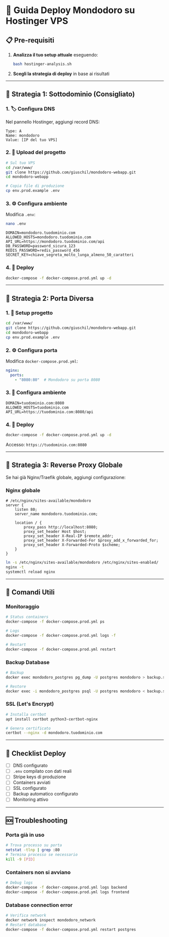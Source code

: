# 🚀 Guida Deploy Mondodoro su Hostinger VPS

## 📋 Pre-requisiti

1. **Analizza il tuo setup attuale** eseguendo:
   ```bash
   bash hostinger-analysis.sh
   ```

2. **Scegli la strategia di deploy** in base ai risultati

---

## 🌟 Strategia 1: Sottodominio (Consigliato)

### 1. 🏷️ Configura DNS
Nel pannello Hostinger, aggiungi record DNS:
```
Type: A
Name: mondodoro
Value: [IP del tuo VPS]
```

### 2. 📁 Upload del progetto
```bash
# Sul tuo VPS
cd /var/www/
git clone https://github.com/giuschil/mondodoro-webapp.git
cd mondodoro-webapp

# Copia file di produzione
cp env.prod.example .env
```

### 3. ⚙️ Configura ambiente
Modifica `.env`:
```bash
nano .env
```
```env
DOMAIN=mondodoro.tuodominio.com
ALLOWED_HOSTS=mondodoro.tuodominio.com
API_URL=https://mondodoro.tuodominio.com/api
DB_PASSWORD=password_sicura_123
REDIS_PASSWORD=redis_password_456
SECRET_KEY=chiave_segreta_molto_lunga_almeno_50_caratteri
```

### 4. 🚀 Deploy
```bash
docker-compose -f docker-compose.prod.yml up -d
```

---

## 🌟 Strategia 2: Porta Diversa

### 1. 📁 Setup progetto
```bash
cd /var/www/
git clone https://github.com/giuschil/mondodoro-webapp.git
cd mondodoro-webapp
cp env.prod.example .env
```

### 2. ⚙️ Configura porta
Modifica `docker-compose.prod.yml`:
```yaml
nginx:
  ports:
    - "8080:80"  # Mondodoro su porta 8080
```

### 3. 🔧 Configura ambiente
```env
DOMAIN=tuodominio.com:8080
ALLOWED_HOSTS=tuodominio.com
API_URL=https://tuodominio.com:8080/api
```

### 4. 🚀 Deploy
```bash
docker-compose -f docker-compose.prod.yml up -d
```

Accesso: `https://tuodominio.com:8080`

---

## 🌟 Strategia 3: Reverse Proxy Globale

Se hai già Nginx/Traefik globale, aggiungi configurazione:

### Nginx globale
```nginx
# /etc/nginx/sites-available/mondodoro
server {
    listen 80;
    server_name mondodoro.tuodominio.com;
    
    location / {
        proxy_pass http://localhost:8080;
        proxy_set_header Host $host;
        proxy_set_header X-Real-IP $remote_addr;
        proxy_set_header X-Forwarded-For $proxy_add_x_forwarded_for;
        proxy_set_header X-Forwarded-Proto $scheme;
    }
}
```

```bash
ln -s /etc/nginx/sites-available/mondodoro /etc/nginx/sites-enabled/
nginx -t
systemctl reload nginx
```

---

## 🔧 Comandi Utili

### Monitoraggio
```bash
# Status containers
docker-compose -f docker-compose.prod.yml ps

# Logs
docker-compose -f docker-compose.prod.yml logs -f

# Restart
docker-compose -f docker-compose.prod.yml restart
```

### Backup Database
```bash
# Backup
docker exec mondodoro_postgres pg_dump -U postgres mondodoro > backup.sql

# Restore
docker exec -i mondodoro_postgres psql -U postgres mondodoro < backup.sql
```

### SSL (Let's Encrypt)
```bash
# Installa certbot
apt install certbot python3-certbot-nginx

# Genera certificato
certbot --nginx -d mondodoro.tuodominio.com
```

---

## 🎯 Checklist Deploy

- [ ] DNS configurato
- [ ] `.env` compilato con dati reali
- [ ] Stripe keys di produzione
- [ ] Containers avviati
- [ ] SSL configurato
- [ ] Backup automatico configurato
- [ ] Monitoring attivo

---

## 🆘 Troubleshooting

### Porta già in uso
```bash
# Trova processo su porta
netstat -tlnp | grep :80
# Termina processo se necessario
kill -9 [PID]
```

### Containers non si avviano
```bash
# Debug logs
docker-compose -f docker-compose.prod.yml logs backend
docker-compose -f docker-compose.prod.yml logs frontend
```

### Database connection error
```bash
# Verifica network
docker network inspect mondodoro_network
# Restart database
docker-compose -f docker-compose.prod.yml restart postgres
```

